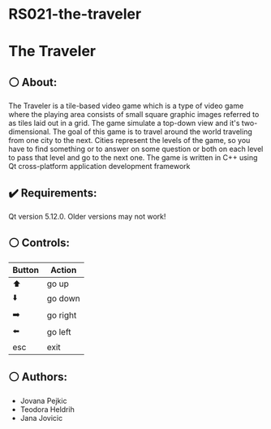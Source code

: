 # RS021-the-traveler


# The Traveler


## :white_circle: About:

The Traveler is a tile-based video game which is a type of video game where the playing area consists of small square graphic images referred to as tiles laid out in a grid. The game simulate a top-down view and it's two-dimensional. The goal of this game is to travel around the world traveling from one city to the next. Cities represent the levels of the game, so you have to find something or to answer on some question or both on each level to pass that level and go to the next one.
The game is written in C++ using Qt cross-platform application development framework


## :heavy_check_mark: Requirements:

Qt version 5.12.0. Older versions may not work!


## :white_circle: Controls:

| Button        | Action   |
| ---           | ---      |
| :arrow_up:    | go up    |
| :arrow_down:  | go down  |
| :arrow_right: | go right |
| :arrow_left:  | go left  |
| esc           | exit     |


## :white_circle: Authors:

* Jovana Pejkic
* Teodora Heldrih
* Jana Jovicic

